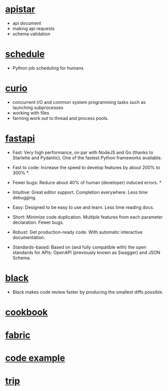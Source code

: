 # [apistar](https://docs.apistar.com/)
- api document
- making api requests
- schema validation
# [schedule](https://github.com/dbader/schedule)
- Python job scheduling for humans
# [curio](https://github.com/dabeaz/curio)
- concurrent I/O and common system programming tasks such as launching subprocesses
- working with files
- farming work out to thread and process pools.
# [fastapi](https://fastapi.tiangolo.com/)
- Fast: Very high performance, on par with NodeJS and Go (thanks to Starlette and Pydantic). One of the fastest Python frameworks available.

- Fast to code: Increase the speed to develop features by about 200% to 300% *.

- Fewer bugs: Reduce about 40% of human (developer) induced errors. *
- Intuitive: Great editor support. Completion everywhere. Less time debugging.
- Easy: Designed to be easy to use and learn. Less time reading docs.
- Short: Minimize code duplication. Multiple features from each parameter declaration. Fewer bugs.
- Robust: Get production-ready code. With automatic interactive documentation.
- Standards-based: Based on (and fully compatible with) the open standards for APIs: OpenAPI (previously known as Swagger) and JSON Schema.
# [black](https://github.com/psf/black)
- Black makes code review faster by producing the smallest diffs possible.
# [cookbook](https://python3-cookbook.readthedocs.io/zh_CN/latest/)
# [fabric](https://github.com/fabric/fabric)
# [code example](https://www.programcreek.com/python/)
# [trip](https://trip.readthedocs.io/zh_CN/latest/)

